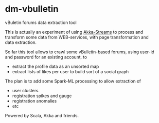 # dm-vbulletin
vBuletin forums data extraction tool


This is actually an experiment of using [Akka-Streams](http://doc.akka.io/docs/akka/2.4.12/scala.html) to process and transform some data from WEB-services, with page transformation and data extraction.

So far this tool allows to crawl some vBulletin-based forums, using user-id and password for an existing account, to
- extract the profile data as an unsorted map
- extract lists of likes per user to build sort of a social graph

The plan is to add some Spark-ML processing to allow extraction of
- user clusters
- registration spikes and gauge
- registration anomalies
- etc

Powered by Scala, Akka and friends.
